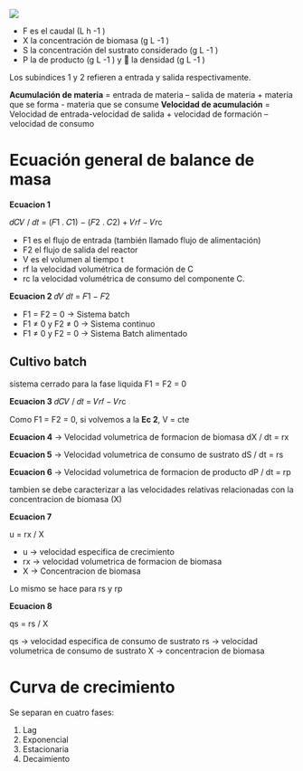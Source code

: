 ![](https://i.imgur.com/EYLcNm5.png)

- F es el caudal (L h -1 )
- X la concentración de biomasa (g L -1 )
- S la concentración del sustrato considerado (g L -1 )
- P la de producto (g L -1 ) y  la densidad (g L -1 )

Los subíndices 1 y 2 refieren a entrada y salida respectivamente.

**Acumulación de materia** = entrada de materia – salida de materia + materia que se forma - materia que se consume
**Velocidad de acumulación** = Velocidad de entrada-velocidad de salida + velocidad de formación –velocidad de consumo

# Ecuación general de balance de masa

**Ecuacion 1**

𝑑𝐶𝑉 / 𝑑𝑡 = (𝐹1 . 𝐶1) − (𝐹2 . 𝐶2) + 𝑉𝑟𝑓 − 𝑉𝑟c

- F1 es el flujo de entrada (también llamado flujo de alimentación)
- F2 el flujo de salida del reactor
- V es el volumen al tiempo t
- rf la velocidad volumétrica de formación de C
- rc la velocidad volumétrica de consumo del componente C.

**Ecuacion 2**
𝑑𝑉 𝑑𝑡 = 𝐹1 − 𝐹2

- F1 = F2 = 0 → Sistema batch
- F1 ≠ 0 y F2 ≠ 0 → Sistema continuo
- F1 ≠ 0 y F2 = 0 → Sistema Batch alimentado

## Cultivo batch

sistema cerrado para la fase liquida
F1 = F2 = 0

**Ecuacion 3**
𝑑𝐶𝑉 / 𝑑𝑡 = 𝑉𝑟𝑓 − 𝑉𝑟c

Como F1 = F2 = 0, si volvemos a la **Ec 2**, V = cte

**Ecuacion 4** → Velocidad volumetrica de formacion de biomasa
dX / dt = rx

**Ecuacion 5** → Velocidad volumetrica de consumo de sustrato
dS / dt = rs

**Ecuacion 6** → Velocidad volumetrica de formacion de producto
dP / dt = rp

tambien se debe caracterizar a las velocidades relativas relacionadas con la concentracion de biomasa (X)

**Ecuacion 7**

u = rx / X

- u → velocidad especifica de crecimiento
- rx → velocidad volumetrica de formacion de biomasa
- X → Concentracion de biomasa

Lo mismo se hace para rs y rp

**Ecuacion 8**

qs = rs / X

qs → velocidad especifica de consumo de sustrato
rs → velocidad volumetrica de consumo de sustrato
X → concentracion de biomasa

# Curva de crecimiento

Se separan en cuatro fases:
1. Lag
2. Exponencial
3. Estacionaria
4. Decaimiento